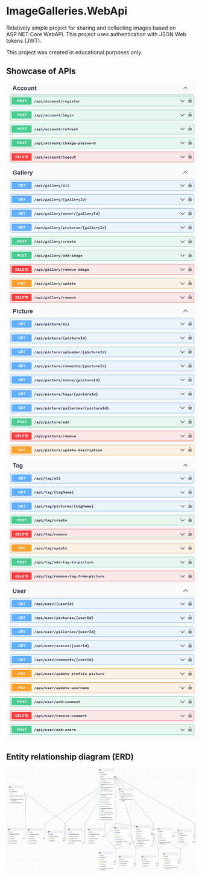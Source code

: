 # ImageGalleries.WebApi
Relatively simple project for sharing and collecting images based on ASP.NET Core WebAPI. This project uses authentication with JSON Web tokens (JWT).

This project was created in educational purposes only.
## Showcase of APIs
![showcase-1](api-showcase/api-account.png)
![showcase-2](api-showcase/api-gallery.png)
![showcase-3](api-showcase/api-picture.png)
![showcase-4](api-showcase/api-tag.png)
![showcase-5](api-showcase/api-user.png)
## Entity relationship diagram (ERD)
![Entity relationship diagram](entity-relationship-diagram/image-galleries-erd.png)
